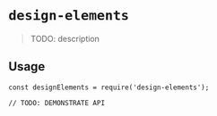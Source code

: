 # `design-elements`

> TODO: description

## Usage

```
const designElements = require('design-elements');

// TODO: DEMONSTRATE API
```
